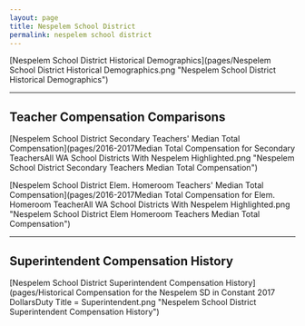 ```yaml
---
layout: page
title: Nespelem School District
permalink: nespelem school district
---
```



[Nespelem School District Historical Demographics](pages/Nespelem School District Historical Demographics.png "Nespelem School District Historical Demographics")

___

## Teacher Compensation Comparisons

[Nespelem School District Secondary Teachers' Median Total Compensation](pages/2016-2017Median Total Compensation for Secondary TeachersAll WA School Districts With Nespelem Highlighted.png "Nespelem School District Secondary Teachers Median Total Compensation")

[Nespelem School District Elem. Homeroom Teachers' Median Total Compensation](pages/2016-2017Median Total Compensation for Elem. Homeroom TeacherAll WA School Districts With Nespelem Highlighted.png "Nespelem School District Elem Homeroom Teachers Median Total Compensation")


___

## Superintendent Compensation History

[Nespelem School District Superintendent Compensation History](pages/Historical Compensation for the Nespelem SD in Constant 2017 DollarsDuty Title = Superintendent.png "Nespelem School District Superintendent Compensation History")

